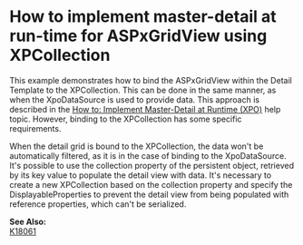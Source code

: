 # How to implement master-detail at run-time for ASPxGridView using XPCollection


<p>This example demonstrates how to bind the ASPxGridView within the Detail Template to the XPCollection. This can be done in the same manner, as when the XpoDataSource is used to provide data. This approach is described in the <a href="http://documentation.devexpress.com/#AspNet/CustomDocument3873"><u>How to: Implement Master-Detail at Runtime (XPO)</u></a> help topic. However, binding to the XPCollection has some specific requirements.</p><p>When the detail grid is bound to the XPCollection, the data won't be automatically filtered, as it is in the case of binding to the XpoDataSource. It's possible to use the collection property of the persistent object, retrieved by its key value to populate the detail view with data. It's necessary to create a new XPCollection based on the collection property and specify the DisplayableProperties to prevent the detail view from being populated with reference properties, which can't be serialized.</p><p><strong>See Also:</strong><br />
<a href="https://www.devexpress.com/Support/Center/p/K18061">K18061</a></p>

<br/>


